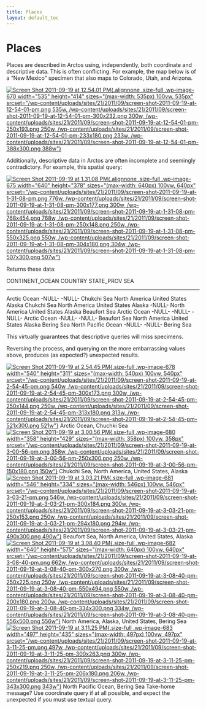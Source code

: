 ```yaml
---
title: Places
layout: default_toc
---
```


# Places

<div class="entry-content">

Places are described in Arctos using, independently, both coordinate and
descriptive data. This is often conflicting. For example, the map below
is of a “New Mexico” specimen that also maps to Colorado, Utah, and
Arizona.

[![](/wp-content/uploads/sites/21/2011/09/screen-shot-2011-09-19-at-12-54-01-pm.png "Screen Shot 2011-09-19 at 12.54.01 PM"){.alignnone
.size-full .wp-image-670 width="535" height="414"
sizes="(max-width: 535px) 100vw, 535px"
srcset="/wp-content/uploads/sites/21/2011/09/screen-shot-2011-09-19-at-12-54-01-pm.png 535w, /wp-content/uploads/sites/21/2011/09/screen-shot-2011-09-19-at-12-54-01-pm-300x232.png 300w, /wp-content/uploads/sites/21/2011/09/screen-shot-2011-09-19-at-12-54-01-pm-250x193.png 250w, /wp-content/uploads/sites/21/2011/09/screen-shot-2011-09-19-at-12-54-01-pm-233x180.png 233w, /wp-content/uploads/sites/21/2011/09/screen-shot-2011-09-19-at-12-54-01-pm-388x300.png 388w"}](/wp-content/uploads/sites/21/2011/09/screen-shot-2011-09-19-at-12-54-01-pm.png)

Additionally, descriptive data in Arctos are often incomplete and
seemingly contradictory. For example, this spatial query:

[![](/wp-content/uploads/sites/21/2011/09/screen-shot-2011-09-19-at-1-31-08-pm.png "Screen Shot 2011-09-19 at 1.31.08 PM"){.alignnone
.size-full .wp-image-675 width="640" height="378"
sizes="(max-width: 640px) 100vw, 640px"
srcset="/wp-content/uploads/sites/21/2011/09/screen-shot-2011-09-19-at-1-31-08-pm.png 776w, /wp-content/uploads/sites/21/2011/09/screen-shot-2011-09-19-at-1-31-08-pm-300x177.png 300w, /wp-content/uploads/sites/21/2011/09/screen-shot-2011-09-19-at-1-31-08-pm-768x454.png 768w, /wp-content/uploads/sites/21/2011/09/screen-shot-2011-09-19-at-1-31-08-pm-250x148.png 250w, /wp-content/uploads/sites/21/2011/09/screen-shot-2011-09-19-at-1-31-08-pm-550x325.png 550w, /wp-content/uploads/sites/21/2011/09/screen-shot-2011-09-19-at-1-31-08-pm-304x180.png 304w, /wp-content/uploads/sites/21/2011/09/screen-shot-2011-09-19-at-1-31-08-pm-507x300.png 507w"}](/wp-content/uploads/sites/21/2011/09/screen-shot-2011-09-19-at-1-31-08-pm.png)

Returns these data:

  CONTINENT\_OCEAN      COUNTRY         STATE\_PROV   SEA
  --------------------- --------------- ------------- --------------
  Arctic Ocean          -NULL-          -NULL-        Chukchi Sea
  North America         United States   Alaska        Chukchi Sea
  North America         United States   Alaska        -NULL-
  North America         United States   Alaska        Beaufort Sea
  Arctic Ocean          -NULL-          -NULL-        -NULL-
  Arctic Ocean          -NULL-          -NULL-        Beaufort Sea
  North America         United States   Alaska        Bering Sea
  North Pacific Ocean   -NULL-          -NULL-        Bering Sea

This virtually guarantees that descriptive queries will miss specimens.

Reversing the process, and querying on the more embarrassing values
above, produces (as expected?) unexpected results.

[![](/wp-content/uploads/sites/21/2011/09/screen-shot-2011-09-19-at-2-54-45-pm.png "Screen Shot 2011-09-19 at 2.54.45 PM"){.size-full
.wp-image-678 width="540" height="311"
sizes="(max-width: 540px) 100vw, 540px"
srcset="/wp-content/uploads/sites/21/2011/09/screen-shot-2011-09-19-at-2-54-45-pm.png 540w, /wp-content/uploads/sites/21/2011/09/screen-shot-2011-09-19-at-2-54-45-pm-300x173.png 300w, /wp-content/uploads/sites/21/2011/09/screen-shot-2011-09-19-at-2-54-45-pm-250x144.png 250w, /wp-content/uploads/sites/21/2011/09/screen-shot-2011-09-19-at-2-54-45-pm-313x180.png 313w, /wp-content/uploads/sites/21/2011/09/screen-shot-2011-09-19-at-2-54-45-pm-521x300.png 521w"}](/wp-content/uploads/sites/21/2011/09/screen-shot-2011-09-19-at-2-54-45-pm.png)
Arctic Ocean, Chuchki Sea
[![](/wp-content/uploads/sites/21/2011/09/screen-shot-2011-09-19-at-3-00-56-pm.png "Screen Shot 2011-09-19 at 3.00.56 PM"){.size-full
.wp-image-680 width="358" height="429"
sizes="(max-width: 358px) 100vw, 358px"
srcset="/wp-content/uploads/sites/21/2011/09/screen-shot-2011-09-19-at-3-00-56-pm.png 358w, /wp-content/uploads/sites/21/2011/09/screen-shot-2011-09-19-at-3-00-56-pm-250x300.png 250w, /wp-content/uploads/sites/21/2011/09/screen-shot-2011-09-19-at-3-00-56-pm-150x180.png 150w"}](/wp-content/uploads/sites/21/2011/09/screen-shot-2011-09-19-at-3-00-56-pm.png)
Chukchi Sea, North America, United States, Alaska
[![](/wp-content/uploads/sites/21/2011/09/screen-shot-2011-09-19-at-3-03-21-pm.png "Screen Shot 2011-09-19 at 3.03.21 PM"){.size-full
.wp-image-681 width="546" height="334"
sizes="(max-width: 546px) 100vw, 546px"
srcset="/wp-content/uploads/sites/21/2011/09/screen-shot-2011-09-19-at-3-03-21-pm.png 546w, /wp-content/uploads/sites/21/2011/09/screen-shot-2011-09-19-at-3-03-21-pm-300x184.png 300w, /wp-content/uploads/sites/21/2011/09/screen-shot-2011-09-19-at-3-03-21-pm-250x153.png 250w, /wp-content/uploads/sites/21/2011/09/screen-shot-2011-09-19-at-3-03-21-pm-294x180.png 294w, /wp-content/uploads/sites/21/2011/09/screen-shot-2011-09-19-at-3-03-21-pm-490x300.png 490w"}](/wp-content/uploads/sites/21/2011/09/screen-shot-2011-09-19-at-3-03-21-pm.png)
Beaufort Sea, North America, United States, Alaska
[![](/wp-content/uploads/sites/21/2011/09/screen-shot-2011-09-19-at-3-08-40-pm.png "Screen Shot 2011-09-19 at 3.08.40 PM"){.size-full
.wp-image-682 width="640" height="575"
sizes="(max-width: 640px) 100vw, 640px"
srcset="/wp-content/uploads/sites/21/2011/09/screen-shot-2011-09-19-at-3-08-40-pm.png 662w, /wp-content/uploads/sites/21/2011/09/screen-shot-2011-09-19-at-3-08-40-pm-300x270.png 300w, /wp-content/uploads/sites/21/2011/09/screen-shot-2011-09-19-at-3-08-40-pm-250x225.png 250w, /wp-content/uploads/sites/21/2011/09/screen-shot-2011-09-19-at-3-08-40-pm-550x494.png 550w, /wp-content/uploads/sites/21/2011/09/screen-shot-2011-09-19-at-3-08-40-pm-200x180.png 200w, /wp-content/uploads/sites/21/2011/09/screen-shot-2011-09-19-at-3-08-40-pm-334x300.png 334w, /wp-content/uploads/sites/21/2011/09/screen-shot-2011-09-19-at-3-08-40-pm-556x500.png 556w"}](/wp-content/uploads/sites/21/2011/09/screen-shot-2011-09-19-at-3-08-40-pm.png)
North America, Alaska, United States, Bering Sea
[![](/wp-content/uploads/sites/21/2011/09/screen-shot-2011-09-19-at-3-11-25-pm.png "Screen Shot 2011-09-19 at 3.11.25 PM"){.size-full
.wp-image-683 width="497" height="435"
sizes="(max-width: 497px) 100vw, 497px"
srcset="/wp-content/uploads/sites/21/2011/09/screen-shot-2011-09-19-at-3-11-25-pm.png 497w, /wp-content/uploads/sites/21/2011/09/screen-shot-2011-09-19-at-3-11-25-pm-300x263.png 300w, /wp-content/uploads/sites/21/2011/09/screen-shot-2011-09-19-at-3-11-25-pm-250x219.png 250w, /wp-content/uploads/sites/21/2011/09/screen-shot-2011-09-19-at-3-11-25-pm-206x180.png 206w, /wp-content/uploads/sites/21/2011/09/screen-shot-2011-09-19-at-3-11-25-pm-343x300.png 343w"}](/wp-content/uploads/sites/21/2011/09/screen-shot-2011-09-19-at-3-11-25-pm.png)
North Pacific Ocean, Bering Sea
Take-home message? Use coordinate query if at all possible, and expect
the unexpected if you must use textual query.

 
